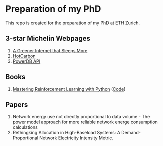 # Preparation of my PhD
This repo is created for the preparation of my PhD at ETH Zurich.

## 3-star Michelin Webpages
1. [A Greener Internet that Sleeps More](https://podcast.greensoftware.foundation/e/08j02v38-a-greener-internet-that-sleeps-more)
2. [HotCarbon](https://hotcarbon.org/program)
3. [PowerDB API](https://networkpowerzoo.ethz.ch/swagger/)

## Books
1. [Mastering Reinforcement Learning with Python](https://learning.oreilly.com/library/view/mastering-reinforcement-learning/9781838644147/) ([Code](https://github.com/PacktPublishing/Mastering-Reinforcement-Learning-with-Python))

## Papers
1. Network energy use not directly proportional to data volume - The power model approach for more reliable network energe consumption calculations
2. Rethingking Allocation in High-Baseload Systems: A Demand-Proportional Network Electricity Intensity Metric.